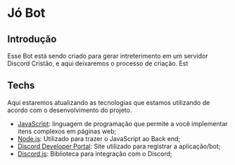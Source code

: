 # Jó Bot

## Introdução

Esse Bot está sendo criado para gerar intreterimento em um servidor Discord Cristão, e aqui deixaremos o processo de criação. Est

## Techs

Aqui estaremos atualizando as tecnologias que estamos utilizando de acordo com o desenvolvimento do projeto.

- [JavaScript](https://www.javascript.com/): linguagem de programação que permite a você implementar itens complexos em páginas web;
- [Node.js](https://nodejs.org/en/): Utilizado para trazer o JavaScript ao Back end;
- [Discord Developer Portal](https://discord.com/developers/applications): Site utilizado para registrar a aplicação/bot;
- [Discord.js](https://discord.js.org/#/): Biblioteca para integração com o Discord;

